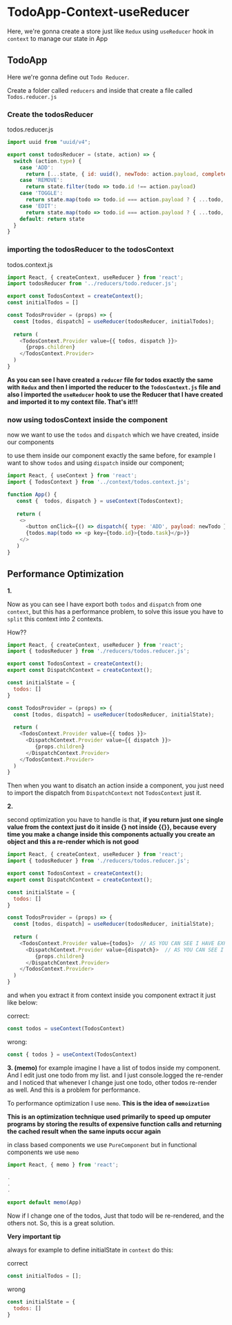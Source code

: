 # TodoApp-Context-useReducer

Here, we're gonna create a store just like `Redux` using `useReducer` hook in `context` to manage our state in App

## TodoApp

Here we're gonna define out `Todo Reducer`.

Create a folder called `reducers` and inside that create a file called `Todos.reducer.js`

### Create the todosReducer

todos.reducer.js
```js 
import uuid from "uuid/v4";

export const todosReducer = (state, action) => {
  switch (action.type) {
    case 'ADD':
      return [...state, { id: uuid(), newTodo: action.payload, completed: false }]
    case 'REMOVE':
      return state.filter(todo => todo.id !== action.payload)
    case 'TOGGLE':
      return state.map(todo => todo.id === action.payload ? { ...todo, completed: !todo.completed }) : todo
    case 'EDIT':
      return state.map(todo => todo.id === action.payload ? { ...todo, newTodo: action.payload }) : todo
    default: return state
  }
}
```

### importing the todosReducer to the todosContext

todos.context.js
```js
import React, { createContext, useReducer } from 'react';
import todosReducer from '../reducers/todo.reducer.js';

export const TodosContext = createContext();
const initialTodos = []

const TodosProvider = (props) => {
  const [todos, dispatch] = useReducer(todosReducer, initialTodos);
  
  return (
    <TodosContext.Provider value={{ todos, dispatch }}>
      {props.children}
    </TodosContext.Provider>
  )
}
```

**As you can see I have created a `reducer` file for todos exactly the same with `Redux` and then I imported the reducer to the `TodosContext.js` file and also I imported the `useReducer` hook to use the Reducer that I have created and imported it to my context file. That's it!!!**


### now using todosContext inside the component

now we want to use the `todos` and `dispatch` which we have created, inside our components

to use them inside our component exactly the same before, for example I want to show `todos` and using `dispatch` inside our component;

```js
import React, { useContext } from 'react';
import { TodosContext } from '../context/todos.context.js'; 

function App() {
   const {  todos, dispatch } = useContext(TodosContext);
   
   return (
    <>
      <button onClick={() => dispatch({ type: 'ADD', payload: newTodo })}>dispatch</button>
      {todos.map(todo => <p key={todo.id}>{todo.task}</p>)}
    </>
   )
}
```

## Performance Optimization

**1.**

Now as you can see I have export both `todos` and `dispatch` from one `context`, but this has a performance problem, to solve this issue you have to `split` this context into 2 contexts.

How??

```js
import React, { createContext, useReducer } from 'react';
import { todosReducer } from './reducers/todos.reducer.js';

export const TodosContext = createContext();
export const DispatchContext = createContext();

const initialState = {
  todos: []
}

const TodosProvider = (props) => {
  const [todos, dispatch] = useReducer(todosReducer, initialState);
  
  return (
    <TodosContext.Provider value={{ todos }}>
      <DispatchContext.Provider value={{ dispatch }}>
         {props.children}
      </DispatchContext.Provider>
    </TodosContext.Provider>
  )
}
```

Then when you want to disatch an action inside a component, you just need to import the dispatch from `DispatchContext` not `TodosContext` just it.


**2.**

second optimization you have to handle is that, **if you return just one single value from the context just do it inside {} not inside {{}}, because every time you make a change inside this components actually you create an object and this a re-render which is not good**

```js
import React, { createContext, useReducer } from 'react';
import { todosReducer } from './reducers/todos.reducer.js';

export const TodosContext = createContext();
export const DispatchContext = createContext();

const initialState = {
  todos: []
}

const TodosProvider = (props) => {
  const [todos, dispatch] = useReducer(todosReducer, initialState);
  
  return (
    <TodosContext.Provider value={todos}>  // AS YOU CAN SEE I HAVE EXPORTED IT FROM {} not from {{}} 
      <DispatchContext.Provider value={dispatch}>  // AS YOU CAN SEE I HAVE EXPORTED IT FROM {} not from {{}} 
         {props.children}
      </DispatchContext.Provider>
    </TodosContext.Provider>
  )
}
```

and when you extract it from context inside you component extract it just like below:

correct:
```js
const todos = useContext(TodosContext)
```

wrong:
```js
const { todos } = useContext(TodosContext)
```


**3. (memo)** 
for example imagine I have a list of todos inside my component. And I edit just one todo from my list. and I just console.logged the re-render and I noticed that whenever I change just one todo, other todos re-render as well. And this is a problem for performance.

To performance optimization I use `memo`. **This is the idea of `memoization`**

**This is an optimization technique used primarily to speed up omputer programs by storing the results of expensive function calls and returning the cached result when the same inputs occur again**

in class based components we use `PureComponent` but in functional components we use `memo`


```js
import React, { memo } from 'react';

.
.
.

export default memo(App)
```

Now if I change one of the todos, Just that todo will be re-rendered, and the others not. So, this is a great solution.

**Very important tip**

always for example to define initialState in `context` do this:

correct
```js
const initialTodos = [];
```

wrong
```js
const initialState = {
  todos: []
}
```
